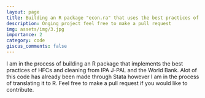```yaml
---
layout: page
title: Building an R package "econ.ra" that uses the best practices of HFCs and cleaning from IPA J-PAL and the World Bank for development economics feildwork
description: Onging project feel free to make a pull request
img: assets/img/3.jpg
importance: 2
category: code
giscus_comments: false
---
```


I am in the process of building an R package that implements the best practices of HFCs and cleaning from IPA J-PAL and the World Bank. Alot of this code has already been made through Stata however I am in the process of translating it to R. Feel free to make a pull request if you would like to contribute.
